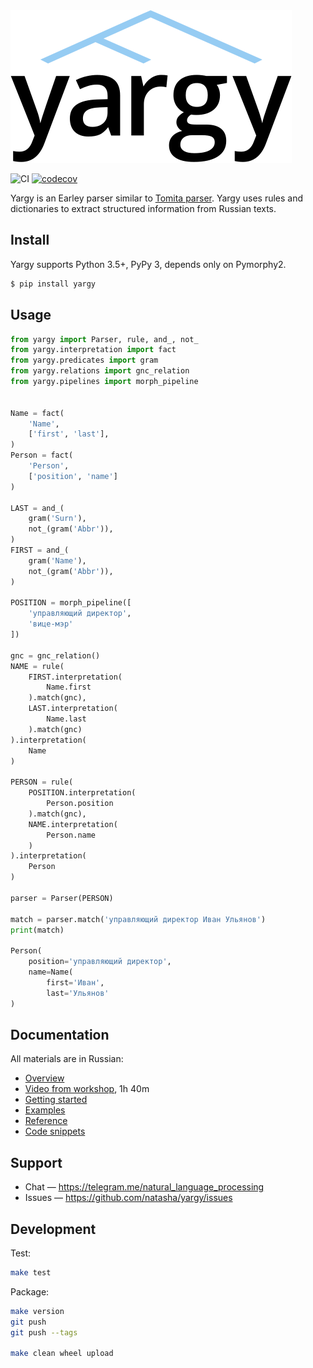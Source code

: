 <img src="https://github.com/natasha/natasha-logos/blob/master/yargy.svg">

![CI](https://github.com/natasha/yargy/workflows/CI/badge.svg) [![codecov](https://codecov.io/gh/natasha/yargy/branch/master/graph/badge.svg)](https://codecov.io/gh/natasha/yargy)

Yargy is an Earley parser similar to <a href="https://yandex.ru/dev/tomita">Tomita parser</a>. Yargy uses rules and dictionaries to extract structured information from Russian texts.

## Install

Yargy supports Python 3.5+, PyPy 3, depends only on Pymorphy2.

```bash
$ pip install yargy
```

## Usage

```python
from yargy import Parser, rule, and_, not_
from yargy.interpretation import fact
from yargy.predicates import gram
from yargy.relations import gnc_relation
from yargy.pipelines import morph_pipeline


Name = fact(
    'Name',
    ['first', 'last'],
)
Person = fact(
    'Person',
    ['position', 'name']
)

LAST = and_(
    gram('Surn'),
    not_(gram('Abbr')),
)
FIRST = and_(
    gram('Name'),
    not_(gram('Abbr')),
)

POSITION = morph_pipeline([
    'управляющий директор',
    'вице-мэр'
])

gnc = gnc_relation()
NAME = rule(
    FIRST.interpretation(
        Name.first
    ).match(gnc),
    LAST.interpretation(
        Name.last
    ).match(gnc)
).interpretation(
    Name
)

PERSON = rule(
    POSITION.interpretation(
        Person.position
    ).match(gnc),
    NAME.interpretation(
        Person.name
    )
).interpretation(
    Person
)

parser = Parser(PERSON)

match = parser.match('управляющий директор Иван Ульянов')
print(match)

Person(
    position='управляющий директор',
    name=Name(
        first='Иван',
        last='Ульянов'
)

```

## Documentation

All materials are in Russian:

* <a href="https://habr.com/ru/post/349864/">Overview</a>
* <a href="https://www.youtube.com/watch?v=NQxzx0qYgK8">Video from workshop</a>, 1h 40m
* <a href="https://nbviewer.jupyter.org/github/natasha/yargy/blob/master/docs/index.ipynb">Getting started</a>
* <a href="https://github.com/natasha/yargy-examples">Examples</a>
* <a href="https://nbviewer.jupyter.org/github/natasha/yargy/blob/master/docs/ref.ipynb">Reference</a>
* <a href="https://github.com/natasha/natasha-usage#yargy">Code snippets</a>

## Support

- Chat — https://telegram.me/natural_language_processing
- Issues — https://github.com/natasha/yargy/issues

## Development

Test:

```bash
make test
```

Package:

```bash
make version
git push
git push --tags

make clean wheel upload
```
